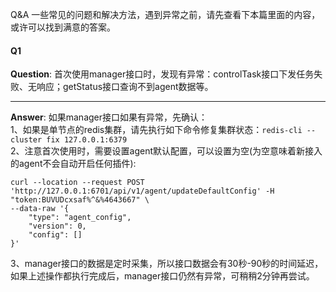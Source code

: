 Q&A
一些常见的问题和解决方法，遇到异常之前，请先查看下本篇里面的内容，或许可以找到满意的答案。

#### Q1
**Question**: 首次使用manager接口时，发现有异常：controlTask接口下发任务失败、无响应；getStatus接口查询不到agent数据等。
****
**Answer**: 如果manager接口如果有异常，先确认：  
1、如果是单节点的redis集群，请先执行如下命令修复集群状态：`redis-cli --cluster fix 127.0.0.1:6379`  
2、注意首次使用时，需要设置agent默认配置，可以设置为空(为空意味着新接入的agent不会自动开启任何插件):
```
curl --location --request POST 'http://127.0.0.1:6701/api/v1/agent/updateDefaultConfig' -H "token:BUVUDcxsaf%^&%4643667" \
--data-raw '{
    "type": "agent_config",
    "version": 0,
    "config": []
}'
```
3、manager接口的数据是定时采集，所以接口数据会有30秒-90秒的时间延迟，如果上述操作都执行完成后，manager接口仍然有异常，可稍稍2分钟再尝试。
